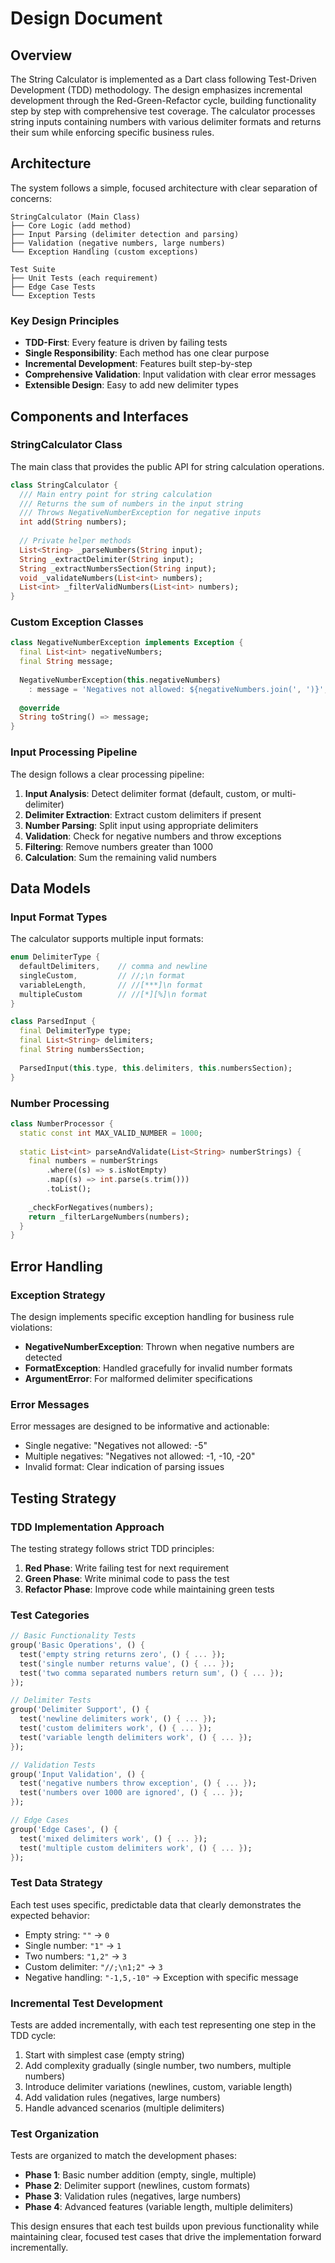 # Design Document

## Overview

The String Calculator is implemented as a Dart class following Test-Driven Development (TDD) methodology. The design emphasizes incremental development through the Red-Green-Refactor cycle, building functionality step by step with comprehensive test coverage. The calculator processes string inputs containing numbers with various delimiter formats and returns their sum while enforcing specific business rules.

## Architecture

The system follows a simple, focused architecture with clear separation of concerns:

```
StringCalculator (Main Class)
├── Core Logic (add method)
├── Input Parsing (delimiter detection and parsing)
├── Validation (negative numbers, large numbers)
└── Exception Handling (custom exceptions)

Test Suite
├── Unit Tests (each requirement)
├── Edge Case Tests
└── Exception Tests
```

### Key Design Principles

- **TDD-First**: Every feature is driven by failing tests
- **Single Responsibility**: Each method has one clear purpose  
- **Incremental Development**: Features built step-by-step
- **Comprehensive Validation**: Input validation with clear error messages
- **Extensible Design**: Easy to add new delimiter types

## Components and Interfaces

### StringCalculator Class

The main class that provides the public API for string calculation operations.

```dart
class StringCalculator {
  /// Main entry point for string calculation
  /// Returns the sum of numbers in the input string
  /// Throws NegativeNumberException for negative inputs
  int add(String numbers);
  
  // Private helper methods
  List<String> _parseNumbers(String input);
  String _extractDelimiter(String input);
  String _extractNumbersSection(String input);
  void _validateNumbers(List<int> numbers);
  List<int> _filterValidNumbers(List<int> numbers);
}
```

### Custom Exception Classes

```dart
class NegativeNumberException implements Exception {
  final List<int> negativeNumbers;
  final String message;
  
  NegativeNumberException(this.negativeNumbers) 
    : message = 'Negatives not allowed: ${negativeNumbers.join(', ')}';
  
  @override
  String toString() => message;
}
```

### Input Processing Pipeline

The design follows a clear processing pipeline:

1. **Input Analysis**: Detect delimiter format (default, custom, or multi-delimiter)
2. **Delimiter Extraction**: Extract custom delimiters if present
3. **Number Parsing**: Split input using appropriate delimiters
4. **Validation**: Check for negative numbers and throw exceptions
5. **Filtering**: Remove numbers greater than 1000
6. **Calculation**: Sum the remaining valid numbers

## Data Models

### Input Format Types

The calculator supports multiple input formats:

```dart
enum DelimiterType {
  defaultDelimiters,    // comma and newline
  singleCustom,         // //;\n format
  variableLength,       // //[***]\n format  
  multipleCustom        // //[*][%]\n format
}

class ParsedInput {
  final DelimiterType type;
  final List<String> delimiters;
  final String numbersSection;
  
  ParsedInput(this.type, this.delimiters, this.numbersSection);
}
```

### Number Processing

```dart
class NumberProcessor {
  static const int MAX_VALID_NUMBER = 1000;
  
  static List<int> parseAndValidate(List<String> numberStrings) {
    final numbers = numberStrings
        .where((s) => s.isNotEmpty)
        .map((s) => int.parse(s.trim()))
        .toList();
    
    _checkForNegatives(numbers);
    return _filterLargeNumbers(numbers);
  }
}
```

## Error Handling

### Exception Strategy

The design implements specific exception handling for business rule violations:

- **NegativeNumberException**: Thrown when negative numbers are detected
- **FormatException**: Handled gracefully for invalid number formats
- **ArgumentError**: For malformed delimiter specifications

### Error Messages

Error messages are designed to be informative and actionable:
- Single negative: "Negatives not allowed: -5"
- Multiple negatives: "Negatives not allowed: -1, -10, -20"
- Invalid format: Clear indication of parsing issues

## Testing Strategy

### TDD Implementation Approach

The testing strategy follows strict TDD principles:

1. **Red Phase**: Write failing test for next requirement
2. **Green Phase**: Write minimal code to pass the test
3. **Refactor Phase**: Improve code while maintaining green tests

### Test Categories

```dart
// Basic Functionality Tests
group('Basic Operations', () {
  test('empty string returns zero', () { ... });
  test('single number returns value', () { ... });
  test('two comma separated numbers return sum', () { ... });
});

// Delimiter Tests  
group('Delimiter Support', () {
  test('newline delimiters work', () { ... });
  test('custom delimiters work', () { ... });
  test('variable length delimiters work', () { ... });
});

// Validation Tests
group('Input Validation', () {
  test('negative numbers throw exception', () { ... });
  test('numbers over 1000 are ignored', () { ... });
});

// Edge Cases
group('Edge Cases', () {
  test('mixed delimiters work', () { ... });
  test('multiple custom delimiters work', () { ... });
});
```

### Test Data Strategy

Each test uses specific, predictable data that clearly demonstrates the expected behavior:

- Empty string: `""` → `0`
- Single number: `"1"` → `1`  
- Two numbers: `"1,2"` → `3`
- Custom delimiter: `"//;\n1;2"` → `3`
- Negative handling: `"-1,5,-10"` → Exception with specific message

### Incremental Test Development

Tests are added incrementally, with each test representing one step in the TDD cycle:

1. Start with simplest case (empty string)
2. Add complexity gradually (single number, two numbers, multiple numbers)
3. Introduce delimiter variations (newlines, custom, variable length)
4. Add validation rules (negatives, large numbers)
5. Handle advanced scenarios (multiple delimiters)

### Test Organization

Tests are organized to match the development phases:

- **Phase 1**: Basic number addition (empty, single, multiple)
- **Phase 2**: Delimiter support (newlines, custom formats)  
- **Phase 3**: Validation rules (negatives, large numbers)
- **Phase 4**: Advanced features (variable length, multiple delimiters)

This design ensures that each test builds upon previous functionality while maintaining clear, focused test cases that drive the implementation forward incrementally.